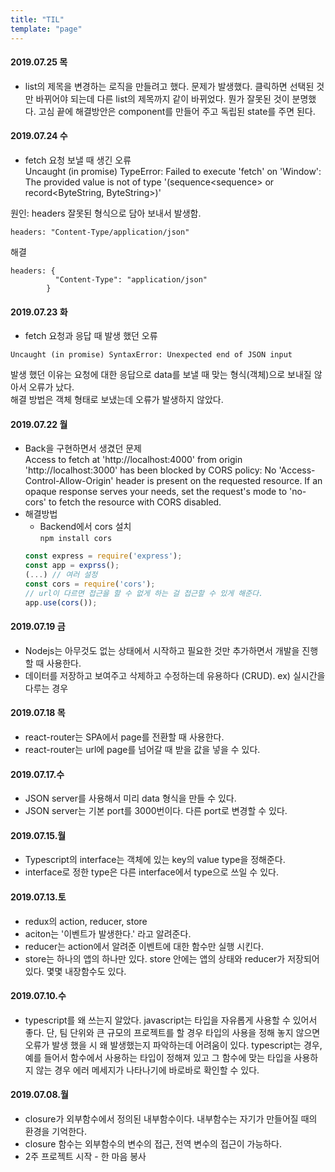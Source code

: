 ```yaml
---
title: "TIL"
template: "page"
---
```

#### 2019.07.25 목
- list의 제목을 변경하는 로직을 만들려고 했다. 문제가 발생했다. 클릭하면 선택된 것만 바뀌어야 되는데 다른 list의 제목까지 같이 바뀌었다. 뭔가 잘못된 것이 분명했다. 
고심 끝에 해결방안은 component를 만들어 주고 독립된 state를 주면 된다.


#### 2019.07.24 수
- fetch 요청 보낼 때 생긴 오류  
Uncaught (in promise) TypeError: Failed to execute 'fetch' on 'Window': The provided value is not of type '(sequence<sequence<ByteString>> or record<ByteString, ByteString>)'
      
원인: headers 잘못된 형식으로 담아 보내서 발생함.
```
headers: "Content-Type/application/json"
``` 
해결
```
headers: {
          "Content-Type": "application/json"
        }
```

#### 2019.07.23 화
- fetch 요청과 응답 때 발생 했던 오류
```
Uncaught (in promise) SyntaxError: Unexpected end of JSON input
```
발생 했던 이유는 요청에 대한 응답으로 data를 보낼 때 맞는 형식(객체)으로 보내질 않아서 오류가 났다.  
해결 방법은 객체 형태로 보냈는데 오류가 발생하지 않았다.

#### 2019.07.22 월
- Back을 구현하면서 생겼던 문제  
Access to fetch at 'http://localhost:4000' from origin 'http://localhost:3000' has been blocked by CORS policy: No 'Access-Control-Allow-Origin' header is present on the requested resource. If an opaque response serves your needs, set the request's mode to 'no-cors' to fetch the resource with CORS disabled.  
- 해결방법
  - Backend에서 cors 설치  
  `npm install cors`
  ```javascript
  const express = require('express');
  const app = exprss();
  (...) // 여러 설정
  const cors = require('cors');
  // url이 다르면 접근을 할 수 없게 하는 걸 접근할 수 있게 해준다.
  app.use(cors()); 
  ```

#### 2019.07.19 금
- Nodejs는 아무것도 없는 상태에서 시작하고 필요한 것만 추가하면서 개발을 진행할 때 사용한다. 
- 데이터를 저장하고 보여주고 삭제하고 수정하는데 유용하다 (CRUD). ex) 실시간을 다루는 경우

#### 2019.07.18 목
- react-router는 SPA에서 page를 전환할 때 사용한다.
- react-router는 url에 page를 넘어갈 때 받을 값을 넣을 수 있다.

#### 2019.07.17.수
- JSON server를 사용해서 미리 data 형식을 만들 수 있다.
- JSON server는 기본 port를 3000번이다. 다른 port로 변경할 수 있다.

#### 2019.07.15.월 
- Typescript의 interface는 객체에 있는 key의 value type을 정해준다.
- interface로 정한 type은 다른 interface에서 type으로 쓰일 수 있다.

#### 2019.07.13.토
- redux의 action, reducer, store
- aciton는 '이벤트가 발생한다.' 라고 알려준다.
- reducer는 action에서 알려준 이벤트에 대한 함수만 실행 시킨다.
- store는 하나의 앱의 하나만 있다. store 안에는 앱의 상태와 reducer가 저장되어 있다. 몇몇 내장함수도 있다.

#### 2019.07.10.수
- typescript를 왜 쓰는지 알았다. javascript는 타입을 자유롭게 사용할 수 있어서 좋다. 단, 팀 단위와 큰 규모의 프로젝트를 할 경우 타입의 사용을 정해 놓지 않으면 오류가 발생 했을 시 왜 발생했는지 파악하는데 어려움이 있다. typescript는 경우, 예를 들어서 함수에서 사용하는 타입이 정해져 있고 그 함수에 맞는 타입을 사용하지 않는 경우 에러 메세지가 나타나기에 바로바로 확인할 수 있다.


#### 2019.07.08.월
- closure가 외부함수에서 정의된 내부함수이다. 내부함수는 자기가 만들어질 때의 환경을 기억한다.
- closure 함수는 외부함수의 변수의 접근, 전역 변수의 접근이 가능하다.
- 2주 프로젝트 시작 - 한 마음 봉사
